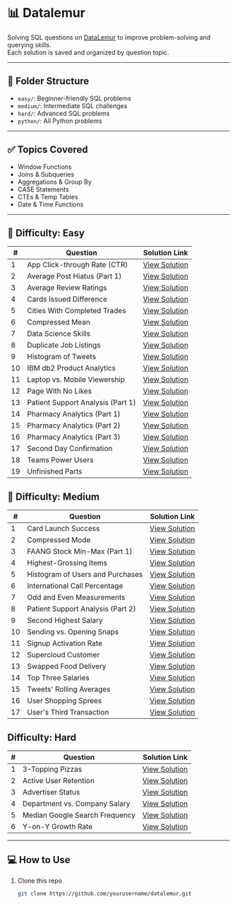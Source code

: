 # 📊 Datalemur

Solving SQL questions on [DataLemur](https://datalemur.com/) to improve problem-solving and querying skills.  
Each solution is saved and organized by question topic.

---

## 📁 Folder Structure


- `easy/`: Beginner-friendly SQL problems  
- `medium/`: Intermediate SQL challenges  
- `hard/`: Advanced SQL problems
- `python/`: All Python problems

---

## ✅ Topics Covered

- Window Functions
- Joins & Subqueries
- Aggregations & Group By
- CASE Statements
- CTEs & Temp Tables
- Date & Time Functions

---

## 📝 Difficulty: Easy 

| #  | Question                            | Solution Link                                                                                 |
|----|-------------------------------------|-----------------------------------------------------------------------------------------------|
| 1  | App Click-through Rate (CTR)        | [View Solution](https://github.com/HenamSingla/datalemur/blob/main/easy/App%20Click-through%20Rate%20(CTR)) |
| 2  | Average Post Hiatus (Part 1)        | [View Solution](https://github.com/HenamSingla/datalemur/blob/main/easy/Average%20Post%20Hiatus%20(Part%201)) |
| 3  | Average Review Ratings              | [View Solution](https://github.com/HenamSingla/datalemur/blob/main/easy/Average%20Review%20Ratings) |
| 4  | Cards Issued Difference             | [View Solution](https://github.com/HenamSingla/datalemur/blob/main/easy/Cards%20Issued%20Difference) |
| 5  | Cities With Completed Trades        | [View Solution](https://github.com/HenamSingla/datalemur/blob/main/easy/Cities%20With%20Completed%20Trades) |
| 6  | Compressed Mean                     | [View Solution](https://github.com/HenamSingla/datalemur/blob/main/easy/Compressed%20Mean) |
| 7  | Data Science Skills                 | [View Solution](https://github.com/HenamSingla/datalemur/blob/main/easy/Data%20Science%20Skills) |
| 8  | Duplicate Job Listings              | [View Solution](https://github.com/HenamSingla/datalemur/blob/main/easy/Duplicate%20Job%20Listings) |
| 9  | Histogram of Tweets                 | [View Solution](https://github.com/HenamSingla/datalemur/blob/main/easy/Histogram%20of%20Tweets) |
| 10 | IBM db2 Product Analytics           | [View Solution](https://github.com/HenamSingla/datalemur/blob/main/easy/IBM%20db2%20Product%20Analytics) |
| 11 | Laptop vs. Mobile Viewership        | [View Solution](https://github.com/HenamSingla/datalemur/blob/main/easy/Laptop%20vs.%20Mobile%20Viewership) |
| 12 | Page With No Likes                  | [View Solution](https://github.com/HenamSingla/datalemur/blob/main/easy/Page%20With%20No%20Likes) |
| 13 | Patient Support Analysis (Part 1)   | [View Solution](https://github.com/HenamSingla/datalemur/blob/main/easy/Patient%20Support%20Analysis%20(Part%201)) |
| 14 | Pharmacy Analytics (Part 1)         | [View Solution](https://github.com/HenamSingla/datalemur/blob/main/easy/Pharmacy%20Analytics%20(Part%201)) |
| 15 | Pharmacy Analytics (Part 2)         | [View Solution](https://github.com/HenamSingla/datalemur/blob/main/easy/Pharmacy%20Analytics%20(Part%202)) |
| 16 | Pharmacy Analytics (Part 3)         | [View Solution](https://github.com/HenamSingla/datalemur/blob/main/easy/Pharmacy%20Analytics%20(Part%203)) |
| 17 | Second Day Confirmation             | [View Solution](https://github.com/HenamSingla/datalemur/blob/main/easy/Second%20Day%20Confirmation) |
| 18 | Teams Power Users                   | [View Solution](https://github.com/HenamSingla/datalemur/blob/main/easy/Teams%20Power%20Users) |
| 19 | Unfinished Parts                    | [View Solution](https://github.com/HenamSingla/datalemur/blob/main/easy/Unfinished%20Parts) |


## 📝 Difficulty: Medium 

| #  | Question                             | Solution Link                                                                                      |
|----|--------------------------------------|------------------------------------------------------------------------------------------------------|
| 1  | Card Launch Success                  | [View Solution](https://github.com/HenamSingla/datalemur/blob/main/medium/Card%20Launch%20Success) |
| 2  | Compressed Mode                      | [View Solution](https://github.com/HenamSingla/datalemur/blob/main/medium/Compressed%20Mode) |
| 3  | FAANG Stock Min-Max (Part 1)         | [View Solution](https://github.com/HenamSingla/datalemur/blob/main/medium/FAANG%20Stock%20Min-Max%20(Part%201)) |
| 4  | Highest-Grossing Items               | [View Solution](https://github.com/HenamSingla/datalemur/blob/main/medium/Highest-Grossing%20Items) |
| 5  | Histogram of Users and Purchases     | [View Solution](https://github.com/HenamSingla/datalemur/blob/main/medium/Histogram%20of%20Users%20and%20Purchases) |
| 6  | International Call Percentage        | [View Solution](https://github.com/HenamSingla/datalemur/blob/main/medium/International%20Call%20Percentage) |
| 7  | Odd and Even Measurements            | [View Solution](https://github.com/HenamSingla/datalemur/blob/main/medium/Odd%20and%20Even%20Measurements) |
| 8  | Patient Support Analysis (Part 2)    | [View Solution](https://github.com/HenamSingla/datalemur/blob/main/medium/Patient%20Support%20Analysis%20(Part%202)) |
| 9  | Second Highest Salary                | [View Solution](https://github.com/HenamSingla/datalemur/blob/main/medium/Second%20Highest%20Salary) |
| 10 | Sending vs. Opening Snaps           | [View Solution](https://github.com/HenamSingla/datalemur/blob/main/medium/Sending%20vs.%20Opening%20Snaps) |
| 11 | Signup Activation Rate               | [View Solution](https://github.com/HenamSingla/datalemur/blob/main/medium/Signup%20Activation%20Rate) |
| 12 | Supercloud Customer                  | [View Solution](https://github.com/HenamSingla/datalemur/blob/main/medium/Supercloud%20Customer) |
| 13 | Swapped Food Delivery                | [View Solution](https://github.com/HenamSingla/datalemur/blob/main/medium/Swapped%20Food%20Delivery) |
| 14 | Top Three Salaries                   | [View Solution](https://github.com/HenamSingla/datalemur/blob/main/medium/Top%20Three%20Salaries) |
| 15 | Tweets' Rolling Averages             | [View Solution](https://github.com/HenamSingla/datalemur/blob/main/medium/Tweets'%20Rolling%20Averages) |
| 16 | User Shopping Sprees                 | [View Solution](https://github.com/HenamSingla/datalemur/blob/main/medium/User%20Shopping%20Sprees) |
| 17 | User's Third Transaction             | [View Solution](https://github.com/HenamSingla/datalemur/blob/main/medium/User's%20Third%20Transaction) |


## Difficulty: Hard

| #  | Question                           | Solution Link                                                                                  |
|----|------------------------------------|--------------------------------------------------------------------------------------------------|
| 1  | 3-Topping Pizzas                   | [View Solution](https://github.com/HenamSingla/datalemur/blob/main/hard/3-Topping%20Pizzas)     |
| 2  | Active User Retention              | [View Solution](https://github.com/HenamSingla/datalemur/blob/main/hard/Active%20User%20Retention) |
| 3  | Advertiser Status                  | [View Solution](https://github.com/HenamSingla/datalemur/blob/main/hard/Advertiser%20Status) |
| 4  | Department vs. Company Salary      | [View Solution](https://github.com/HenamSingla/datalemur/blob/main/hard/Department%20vs.%20Company%20Salary) |
| 5  | Median Google Search Frequency     | [View Solution](https://github.com/HenamSingla/datalemur/blob/main/hard/Median%20Google%20Search%20Frequency) |
| 6  | Y-on-Y Growth Rate                 | [View Solution](https://github.com/HenamSingla/datalemur/blob/main/hard/Y-on-Y%20Growth%20Rate) |

---

## 💻 How to Use

1. Clone this repo  
   ```bash
   git clone https://github.com/yourusername/datalemur.git
